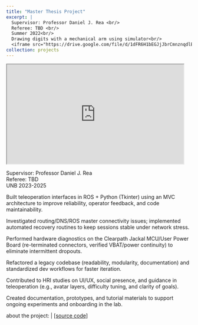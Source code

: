 ```yaml
---
title: "Master Thesis Project"
excerpt: |
  Supervisor: Professor Daniel J. Rea <br/>
  Referee: TBD <br/>
  Summer 2022<br/>
  Drawing digits with a mechanical arm using simulator<br/>
  <iframe src="https://drive.google.com/file/d/1dFR6H1bEGJjJbrCmnznqdlBDc-f2PA7t/preview" width="480" height="270"></iframe>
collection: projects
---
```


<iframe src="https://drive.google.com/file/d/1dFR6H1bEGJjJbrCmnznqdlBDc-f2PA7t/preview" width="480" height="270"></iframe>


Supervisor: Professor Daniel J. Rea <br/>
Referee: TBD <br/>
UNB 2023-2025

Built teleoperation interfaces in ROS + Python (Tkinter) using an MVC architecture to improve reliability, operator feedback, and code maintainability.

Investigated routing/DNS/ROS master connectivity issues; implemented automated recovery routines to keep sessions stable under network stress.

Performed hardware diagnostics on the Clearpath Jackal MCU/User Power Board (re-terminated connectors, verified VBAT/power continuity) to eliminate intermittent dropouts.

Refactored a legacy codebase (readability, modularity, documentation) and standardized dev workflows for faster iteration.

Contributed to HRI studies on UI/UX, social presence, and guidance in teleoperation (e.g., avatar layers, difficulty tuning, and clarity of goals).

Created documentation, prototypes, and tutorial materials to support ongoing experiments and onboarding in the lab.

about the project: 
| [[source code]](https://github.com/ph504/Teleoperation-Interface)